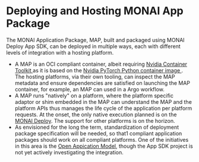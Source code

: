 # Deploying and Hosting MONAI App Package

The MONAI Application Package, MAP, built and packaged using MONAI Deploy App SDK, can be deployed in multiple ways, each with different levels of integration with a hosting platform.
- A MAP is an OCI compliant container, albeit requiring <a href="https://docs.nvidia.com/datacenter/cloud-native/container-toolkit/overview.html"> Nvidia Container Toolkit </a> as it is based on the <a href="https://catalog.ngc.nvidia.com/orgs/nvidia/containers/pytorch">Nvidia PyTorch Python container image </a>. The hosting platforms, via their own tooling, can inspect the MAP metadata and ensure dependencies are satisfied on launching the MAP container, for example, an MAP can used in a Argo workflow.
- A MAP runs "natively" on a platform, where the platform specific adaptor or shim embedded in the MAP can understand the MAP and the platform APIs thus manages the life cycle of the application per platform requests. At the onset, the only native execution planned is on the <a href="https://github.com/Project-MONAI/monai-deploy/releases">MONAI Deploy</a>. The support for other platforms is on the horizon.
- As envisioned for the long the term, standardization of deployment package specification will be needed, so that1 compliant application packages should work on all compliant platforms. One of the initiatives in this area is the <a href="https://oam.dev/">Open Appication Model</a>, though the App SDK project is not yet actively investigating the integration.
